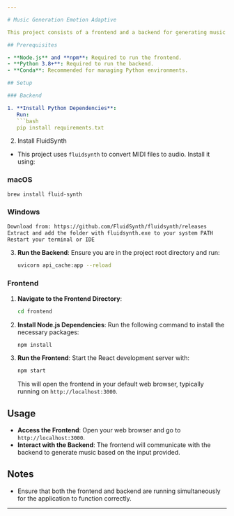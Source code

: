 ```yaml
---

# Music Generation Emotion Adaptive

This project consists of a frontend and a backend for generating music based on emotional input. The backend is powered by FastAPI, and the frontend is built with React.

## Prerequisites

- **Node.js** and **npm**: Required to run the frontend.
- **Python 3.8+**: Required to run the backend.
- **Conda**: Recommended for managing Python environments.

## Setup

### Backend

1. **Install Python Dependencies**:
   Run:
   ```bash
   pip install requirements.txt
   ```

2. Install FluidSynth

- This project uses `fluidsynth` to convert MIDI files to audio. Install it using:

### macOS
```bash
brew install fluid-synth
```

### Windows
```bash
Download from: https://github.com/FluidSynth/fluidsynth/releases
Extract and add the folder with fluidsynth.exe to your system PATH
Restart your terminal or IDE
```

3. **Run the Backend**:
   Ensure you are in the project root directory and run:
   ```bash
   uvicorn api_cache:app --reload
   ```

### Frontend

1. **Navigate to the Frontend Directory**:
   ```bash
   cd frontend
   ```

2. **Install Node.js Dependencies**:
   Run the following command to install the necessary packages:
   ```bash
   npm install
   ```

3. **Run the Frontend**:
   Start the React development server with:
   ```bash
   npm start
   ```
   This will open the frontend in your default web browser, typically running on `http://localhost:3000`.

## Usage

- **Access the Frontend**: Open your web browser and go to `http://localhost:3000`.
- **Interact with the Backend**: The frontend will communicate with the backend to generate music based on the input provided.

## Notes

- Ensure that both the frontend and backend are running simultaneously for the application to function correctly.
---
```

